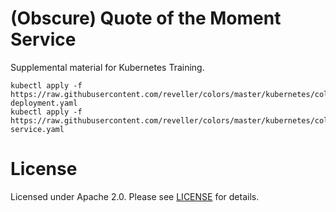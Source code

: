 # (Obscure) Quote of the Moment Service

Supplemental material for Kubernetes Training.

```
kubectl apply -f https://raw.githubusercontent.com/reveller/colors/master/kubernetes/colors-deployment.yaml
kubectl apply -f https://raw.githubusercontent.com/reveller/colors/master/kubernetes/colors-service.yaml
```

# License

Licensed under Apache 2.0. Please see [LICENSE](LICENSE) for details.
